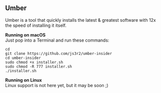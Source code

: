 ## Umber

Umber is a tool that quickly installs the latest & greatest software with 12x the speed of installing it itself.

**Running on macOS**<br>
Just pop into a Terminal and run these commands:
```
cd 
git clone https://github.com/js3r2/umber-insider
cd umber-insider
sudo chmod +x installer.sh
sudo chmod -R 777 installer.sh
./installer.sh
```

**Running on Linux**<br>
Linux support is not here yet, but it may be soon ;)

